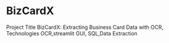 # BizCardX
Project Title BizCardX: Extracting Business Card Data with OCR, Technologies  OCR,streamlit GUI, SQL,Data Extraction
